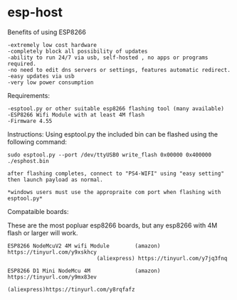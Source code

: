 # esp-host

Benefits of using ESP8266
    
    -extremely low cost hardware
    -completely block all possibility of updates
    -ability to run 24/7 via usb, self-hosted , no apps or programs required.
    -no need to edit dns servers or settings, features automatic redirect.
    -easy updates via usb
    -very low power consumption


Requirements:

    -esptool.py or other suitable esp8266 flashing tool (many available)
    -ESP8266 Wifi Module with at least 4M flash 
    -Firmware 4.55




Instructions:
    Using esptool.py the included bin can be flashed using the following command:

    sudo esptool.py --port /dev/ttyUSB0 write_flash 0x00000 0x400000 ./esphost.bin
    
    after flashing completes, connect to "PS4-WIFI" using "easy setting"  then launch payload as normal.
    
    *windows users must use the appropraite com port when flashing with esptool.py*
    
Compataible boards:

These are the most popluar esp8266 boards, but any esp8266 with 4M flash or larger will work.

    ESP8266 NodeMcuV2 4M wifi Module        (amazon) https://tinyurl.com/y9xskhcy
    			                (aliexpress) https://tinyurl.com/y7jq3fnq
                                     
    ESP8266 D1 Mini NodeMcu 4M              (amazon) https://tinyurl.com/y9mx83ev
                                            (aliexpress)https://tinyurl.com/y8rqfafz
                               
                               

